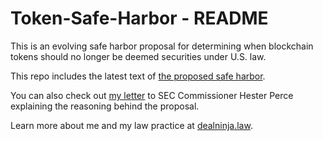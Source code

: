 # Token-Safe-Harbor - README

This is an evolving safe harbor proposal for determining when blockchain tokens should no longer be deemed securities under U.S. law. 

This repo includes the latest text of <a href="https://github.com/lex-node/Token-Safe-Harbor/blob/master/Rule%20195.md">the proposed safe harbor</a>.

You can also check out <a href="https://github.com/lex-node/Token-Safe-Harbor/blob/master/Letter%20to%20Commissioner%20Peirce%20%2B%20Rule%20195%20Proposal%20as%20Exhibit.pdf">my letter</a> to SEC Commissioner Hester Perce explaining the reasoning behind the proposal.

Learn more about me and my law practice at <a  href="https://www.dealninja.law/">dealninja.law</a>.
